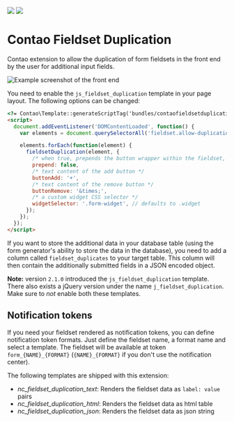 [![](https://img.shields.io/packagist/v/inspiredminds/contao-fieldset-duplication.svg)](https://packagist.org/packages/inspiredminds/contao-fieldset-duplication)
[![](https://img.shields.io/packagist/dt/inspiredminds/contao-fieldset-duplication.svg)](https://packagist.org/packages/inspiredminds/contao-fieldset-duplication)

Contao Fieldset Duplication
===================

Contao extension to allow the duplication of form fieldsets in the front end by 
the user for additional input fields.

![Example screenshot of the front end](https://raw.githubusercontent.com/inspiredminds/contao-fieldset-duplication/master/example.png)

You need to enable the `js_fieldset_duplication` template in your page layout. 
The following options can be changed:
```html
<?= Contao\Template::generateScriptTag('bundles/contaofieldsetduplication/js.fieldset.duplication.min.js', false, null) ?>
<script>
  document.addEventListener('DOMContentLoaded', function() {
    var elements = document.querySelectorAll('fieldset.allow-duplication');

    elements.forEach(function(element) {
      fieldsetDuplication(element, {
        /* when true, prepends the button wrapper within the fieldset, instead of appending */
        prepend: false,
        /* text content of the add button */
        buttonAdd: '+',
        /* text content of the remove button */
        buttonRemove: '&times;',
        /* a custom widget CSS selector */
        widgetSelector: '.form-widget', // defaults to .widget
      });
    });
  });
</script>
```
If you want to store the additional data in your database table (using the form 
generator's ability to store the data in the database), you need to add a column 
called `fieldset_duplicates` to your target table. This column will then contain 
the additionally submitted fields in a JSON encoded object.

__Note:__ version `2.1.0` introduced the `js_fieldset_duplication` template. There also exists a jQuery version
under the name `j_fieldset_duplication`. Make sure to _not_ enable both these templates.

Notification tokens
-------------------

If you need your fieldset rendered as notification tokens, you can define notification token formats. Just define the fieldset name, a format name and select a template. The fieldset will be available at token `form_{NAME}_{FORMAT}` (`{NAME}_{FORMAT}` if you don't use the notification center).

The following templates are shipped with this extension:

* *nc_fieldset_duplication_text*: Renders the fieldset data as `label: value` pairs
* *nc_fieldset_duplication_html*: Renders the fieldset data as html table
* *nc_fieldset_duplication_json*: Renders the fieldset data as json string
